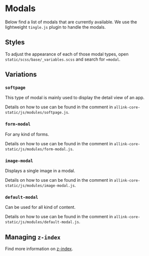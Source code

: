 # Modals

Below find a list of modals that are currently available. We use the lightweight `tingle.js` plugin to handle the modals.

## Styles

To adjust the appearance of each of those modal types, open `static/scss/base/_variables.scss` and search for `=modal`.

## Variations

### `softpage`

This type of modal is mainly used to display the detail view of an app.

Details on how to use can be found in the comment in `allink-core-static/js/modules/softpage.js`.

### `form-modal`

For any kind of forms.

Details on how to use can be found in the comment in `allink-core-static/js/modules/form-modal.js`.

### `image-modal`

Displays a single image in a modal.

Details on how to use can be found in the comment in `allink-core-static/js/modules/image-modal.js`.

### `default-modal`

Can be used for all kind of content.

Details on how to use can be found in the comment in `allink-core-static/js/modules/default-modal.js`.

## Managing `z-index`

Find more information on [z-index](../stylesheets/z-index.md).
